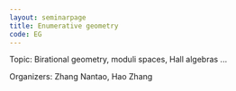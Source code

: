```yaml
---
layout: seminarpage
title: Enumerative geometry
code: EG
---
```


Topic: Birational geometry, moduli spaces, Hall algebras ...

Organizers: Zhang Nantao, Hao Zhang
